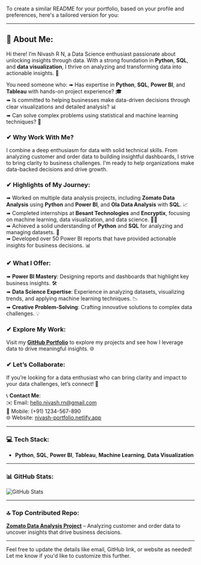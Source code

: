 To create a similar README for your portfolio, based on your profile and preferences, here's a tailored version for you:

---

## 💫 About Me:
Hi there! I’m Nivash R N, a Data Science enthusiast passionate about unlocking insights through data. With a strong foundation in **Python**, **SQL**, and **data visualization**, I thrive on analyzing and transforming data into actionable insights. 🌟

You need someone who:
➠ Has expertise in **Python**, **SQL**, **Power BI**, and **Tableau** with hands-on project experience? 🎓  
➠ Is committed to helping businesses make data-driven decisions through clear visualizations and detailed analysis? 📊  
➠ Can solve complex problems using statistical and machine learning techniques? 🧠

### ✔ Why Work With Me?
I combine a deep enthusiasm for data with solid technical skills. From analyzing customer and order data to building insightful dashboards, I strive to bring clarity to business challenges. I'm ready to help organizations make data-backed decisions and drive growth.

### ✔ Highlights of My Journey:
➠ Worked on multiple data analysis projects, including **Zomato Data Analysis** using **Python** and **Power BI**, and **Ola Data Analysis** with **SQL**. 📈  
➠ Completed internships at **Besant Technologies** and **Encryptix**, focusing on machine learning, data visualization, and data science. 🧑‍💻  
➠ Achieved a solid understanding of **Python** and **SQL** for analyzing and managing datasets. 🔎  
➠ Developed over 50 Power BI reports that have provided actionable insights for business decisions. 📊

### ✔ What I Offer:
➠ **Power BI Mastery**: Designing reports and dashboards that highlight key business insights. 🛠️  
➠ **Data Science Expertise**: Experience in analyzing datasets, visualizing trends, and applying machine learning techniques. 📉  
➠ **Creative Problem-Solving**: Crafting innovative solutions to complex data challenges. 💡

### ✔ Explore My Work:
Visit my **[GitHub Portfolio](https://github.com/RNNivash)** to explore my projects and see how I leverage data to drive meaningful insights. 🌐

### ✔ Let’s Collaborate:
If you’re looking for a data enthusiast who can bring clarity and impact to your data challenges, let’s connect! 🤝

📞 **Contact Me**:  
✉️ Email: hello.nivash.rn@gmail.com  
📱 Mobile: (+91) 1234-567-890  
🌐 Website: [nivash-portfolio.netlify.app](https://nivash-portfolio.netlify.app)

---

### 💻 Tech Stack:
- **Python**, **SQL**, **Power BI**, **Tableau**, **Machine Learning**, **Data Visualization**

---

### 📊 GitHub Stats:

![GitHub Stats](https://github-readme-stats.vercel.app/api?username=RNNivash&show_icons=true&count_private=true)

---

### 🔝 Top Contributed Repo:
[**Zomato Data Analysis Project**](https://github.com/RNNivash/Zomato-Data-Analysis) – Analyzing customer and order data to uncover insights that drive business decisions.

---

Feel free to update the details like email, GitHub link, or website as needed! Let me know if you'd like to customize this further.
